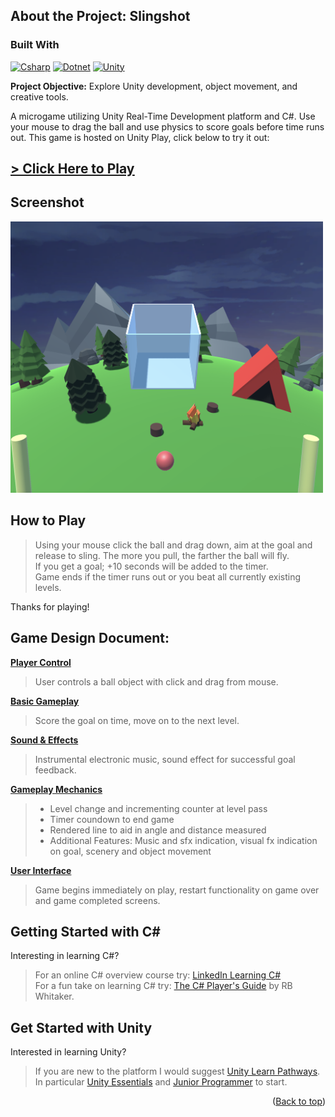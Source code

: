 <a id="readme-top"></a>

## About the Project: Slingshot
### Built With
 [![Csharp][csharp-badge]][csharp-url]
 [![Dotnet][dotnet-badge]][Dotnet-url]
 [![Unity][unity-badge]][unity-url]

<b>Project Objective:</b> Explore Unity development, object movement, and creative tools.

A microgame utilizing Unity Real-Time Development platform and C#.
Use your mouse to drag the ball and use physics to score goals before time runs out.
This game is hosted on Unity Play, click below to try it out:

## <u>[> Click Here to Play](https://play.unity.com/en/games/30b81ba3-3afe-4d4c-939b-f27973e9b42f/project-slingshot)</u>

## Screenshot

<img src="/assets/g2.png" alt="Slingshot Game" width="500"/>

## How to Play
> Using your mouse click the ball and drag down, aim at the goal and release to sling. The more you pull, the farther the ball will fly.</br>
> If you get a goal; +10 seconds will be added to the timer.</br>
> Game ends if the timer runs out or you beat all currently existing levels.

Thanks for playing!

## Game Design Document:

<b><u>Player Control</u></b><br>
>User controls a ball object with click and drag from mouse.

<b><u>Basic Gameplay</u></b><br>
>Score the goal on time, move on to the next level.

<b><u>Sound & Effects</u></b><br>
>Instrumental electronic music, sound effect for successful goal feedback.

<b><u>Gameplay Mechanics</u></b><br>

>- Level change and incrementing counter at level pass</br>
>- Timer coundown to end game</br>
>- Rendered line to aid in angle and distance measured
>- Additional Features: Music and sfx indication, visual fx indication on goal, scenery and object movement

<b><u>User Interface</u></b><br>
>Game begins immediately on play, restart functionality on game over and game completed screens.

## Getting Started with C#
Interesting in learning C#?</br>
>For an online C# overview course try: [LinkedIn Learning C#](https://www.linkedin.com/learning/learning-c-sharp-8581491/an-introduction-to-learning-c-sharp)</br>
>For a fun take on learning C# try: [The C# Player's Guide](https://csharpplayersguide.com/) by RB Whitaker.

## Get Started with Unity 
Interested in learning Unity?</br>
>If you are new to the platform I would suggest [Unity Learn Pathways](https://learn.unity.com/pathways).</br>
>In particular [Unity Essentials](https://learn.unity.com/pathway/unity-essentials) and [Junior Programmer](https://learn.unity.com/pathway/junior-programmer) to start.

<p align="right">(<a href="#readme-top">Back to top</a>)</p>

[dotnet-badge]: https://img.shields.io/badge/.NET-512BD4?style=for-the-badge&logo=dotnet&logoColor=white
[Dotnet-url]: https://dotnet.microsoft.com/
[csharp-badge]: https://img.shields.io/badge/C%23-239120?style=for-the-badge&logo=csharp&logoColor=white
[csharp-url]: https://learn.microsoft.com/en-us/dotnet/csharp/
[winforms-badge]: https://img.shields.io/badge/WinForms-0078D4?style=for-the-badge&logo=windows&logoColor=white
[winforms-url]: https://learn.microsoft.com/en-us/dotnet/desktop/winforms/?view=netdesktop-9.0
[unity-badge]: https://img.shields.io/badge/Unity-100000?style=for-the-badge&logo=unity&logoColor=white
[unity-url]: https://unity.com/
